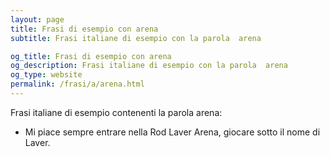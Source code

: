 ```yaml
---
layout: page
title: Frasi di esempio con arena 
subtitle: Frasi italiane di esempio con la parola  arena

og_title: Frasi di esempio con arena 
og_description: Frasi italiane di esempio con la parola  arena
og_type: website
permalink: /frasi/a/arena.html
---
```


Frasi italiane di esempio contenenti la parola arena:


- Mi piace sempre entrare nella Rod Laver Arena, giocare sotto il nome di Laver.
